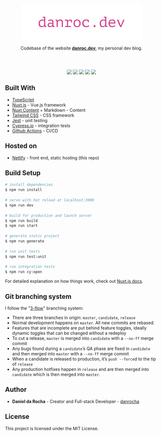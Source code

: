 <p align="center"><a href="https://danroc.dev/"><img src="https://raw.githubusercontent.com/danrocha/danroc-nuxt/master/github-logo.png"/></a></p>
<p align="center">Codebase of the website <a href="https://danroc.dev/"><strong>danroc.dev</strong></a>, my personal dev blog.</p>
<br/><br/>
<p align="center">
  <img src="https://img.shields.io/website?url=https%3A%2F%2Fdanroc.dev"/> 
  <img src="https://img.shields.io/netlify/ee7edf64-8be7-4060-b592-09f8b65b0804"/> 
  <img src="https://img.shields.io/github/last-commit/danrocha/danroc-nuxt"/> 
  <img src="https://img.shields.io/github/languages/count/danrocha/danroc-nuxt"/> 
  <img src="https://img.shields.io/github/languages/top/danrocha/danroc-nuxt"/>
  <!-- <a href="https://github.com/danrocha/danroc-nuxt/actions"><img src="https://github.com/danrocha/danroc-nuxt/workflows/cypress-run/badge.svg"/>Cypress</a> -->
</p>

## Built With

- [TypeScript](https://nuxtjs.org)
- [Nuxt.js](https://nuxtjs.org) - Vue.js framework
- [Nuxt Content](https://content.nuxtjs.org/) + Markdown - Content
- [Tailwind CSS](https://tailwindcss.com/) - CSS framework
- [Jest](https://jestjs.io/) - unit testing
- [Cypress.io](https://www.cypress.io/) - integration tests
- [Github Actions](https://github.com/features/actions) - CI/CD

## Hosted on

- [Netlify](https://www.netlify.com/) - front end, static hosting (this repo)

## Build Setup

```bash
# install dependencies
$ npm run install

# serve with hot reload at localhost:3000
$ npm run dev

# build for production and launch server
$ npm run build
$ npm run start

# generate static project
$ npm run generate

# run unit tests
$ npm run test:unit

# run integration tests
$ npm run cy:open
```

For detailed explanation on how things work, check out [Nuxt.js docs](https://nuxtjs.org).

## Git branching system

I follow the "[3-flow](https://www.nomachetejuggling.com/2017/04/09/a-different-branching-strategy/)" branching system:

- There are three branches in origin: `master`, `candidate`, `release`
- Normal development happens on `master`. All new commits are rebased.
- Features that are incomplete are put behind feature toggles, ideally dynamic toggles that can be changed without a redeploy
- To cut a release, `master` is merged into `candidate` with a `--no-ff` merge commit
- Any bugs found during a `candidate`’s QA phase are fixed in `candidate` and then merged into `master` with a `--no-ff` merge commit
- When a candidate is released to production, it’s `push --force`d to the tip of `release`
- Any production hotfixes happen in `release` and are then merged into `candidate` which is then merged into `master`.

## Author

- **Daniel da Rocha** - Creator and Full-stack Developer - [danrocha](https://github.com/danrocha)

## License

This project is licensed under the MIT License.
